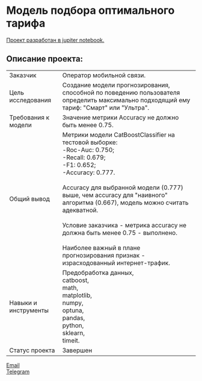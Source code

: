 # Модель подбора оптимального тарифа

[Проект разработан в jupiter notebook.](https://github.com/data-analyst-mr/DataScienceProjects/blob/main/projects/educational%20project/mobile_tariff/mobil_tarif.ipynb)<br/>

## Описание проекта:
|   |  |
|---------------|-------------------|
|Заказчик| Оператор мобильной связи.|
|Цель исследования| Создание модели прогнозирования, способной по поведению пользователя определить максимально подходящий ему тариф: "Смарт" или "Ультра".|
|Требования к модели| Значение метрики Accuracy не должно быть менее 0.75.|
|Общий вывод|Метрики модели CatBoostClassifier на тестовой выборке:<br/>-Roc-Auc: 0.750;<br/>-Recall: 0.679;<br/>-F1: 0.652;<br/>-Accuracy: 0.777.<br/><br/>Accuracy для выбранной модели (0.777) выше, чем accuracy для "наивного" алгоритма (0.667), модель можно считать адекватной.<br/><br/>Условие заказчика - метрика accuracy не должна быть менее 0.75 - выполнено.<br/><br/>Наиболее важный в плане прогнозирования признак - израсходованный интернет-трафик.|
|Навыки и инструменты|Предобработка данных,<br/>catboost,<br/>math,<br/>matplotlib,<br/>numpy,<br/>optuna,<br/>pandas,<br/>python,<br/>sklearn,<br/>timeit.|
|Статус проекта| Завершен|


[Email](mailto:mikhail-shestakov-2022@bk.ru)<br/>
[Telegram](https://t.me/mshestakov1)


